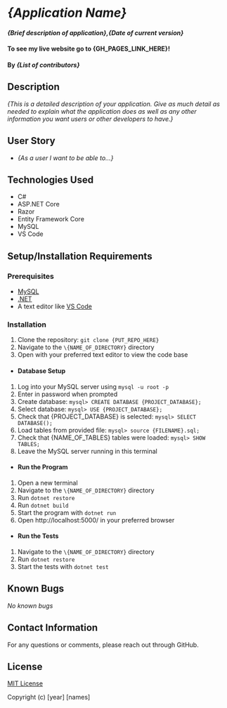 # _{Application Name}_

#### _{Brief description of application},{Date of current version}_

#### To see my live website go to {GH_PAGES_LINK_HERE}!

#### By _**{List of contributors}**_

## Description

_{This is a detailed description of your application. Give as much detail as needed to explain what the application does as well as any other information you want users or other developers to have.}_

## User Story

* _{As a user I want to be able to...}_

## Technologies Used

* C#
* ASP.NET&#8203; Core
* Razor
* Entity Framework Core
* MySQL
* VS Code

## Setup/Installation Requirements

### Prerequisites
* [MySQL](https://www.mysql.com/)
* [.NET](https://dotnet.microsoft.com/)
* A text editor like [VS Code](https://code.visualstudio.com/)

### Installation
1. Clone the repository: `git clone {PUT_REPO_HERE}`
2. Navigate to the `\{NAME_OF_DIRECTORY}` directory
3. Open with your preferred text editor to view the code base
* #### Database Setup
1. Log into your MySQL server using `mysql -u root -p`
2. Enter in password when prompted
3. Create database: `mysql> CREATE DATABASE {PROJECT_DATABASE};`
4. Select database: `mysql> USE {PROJECT_DATABASE};`
5. Check that {PROJECT_DATABASE} is selected: `mysql> SELECT DATABASE();`
6. Load tables from provided file: `mysql> source {FILENAME}.sql;`
7. Check that {NAME_OF_TABLES} tables were loaded: `mysql> SHOW TABLES;`
8. Leave the MySQL server running in this terminal
* #### Run the Program
1. Open a new terminal
1. Navigate to the `\{NAME_OF_DIRECTORY}` directory
2. Run `dotnet restore`
3. Run `dotnet build`
4. Start the program with `dotnet run`
5. Open http://localhost:5000/ in your preferred browser
* #### Run the Tests
1. Navigate to the `\{NAME_OF_DIRECTORY}` directory
2. Run `dotnet restore`
4. Start the tests with `dotnet test`

## Known Bugs

_No known bugs_

## Contact Information

For any questions or comments, please reach out through GitHub.

## License

[MIT License](license)

Copyright (c) [year] [names]